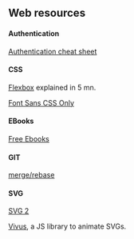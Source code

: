 ## Web resources


#### Authentication

[Authentication cheat sheet](https://www.owasp.org/index.php/Authentication_Cheat_Sheet)

#### CSS

[Flexbox](http://flexboxin5.com/) explained in 5 mn.

[Font Sans CSS Only](http://yusugomori.com/projects/css-sans/fonts)

#### EBooks

[Free Ebooks](http://freecomputerbooks.com/)

#### GIT

[merge/rebase](http://git-scm.com/book/fr/v1/Les-branches-avec-Git-Rebaser)

#### SVG

[SVG 2](http://www.w3.org/Graphics/SVG/WG/wiki/SVG2_Requirements_Input)

[Vivus](http://maxwellito.github.io/vivus/), a JS library to animate SVGs.

